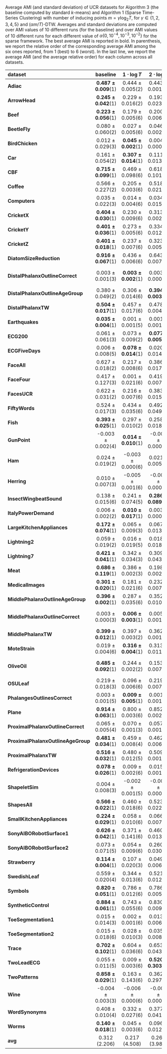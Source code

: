 Average AMI (and standard deviation) of UCR datasets for Algorithm 3 (the baseline computed by standard $k$-means) and Algorithm 1 (Sparse Time-Series Clustering)
with number of inducing points $m = \gamma \log_2 T$, for $\gamma \in \{1, 2, 3, 4, 5\}$ and $(\alpha m / T)$-DTW. Averages and standard deviations are computed over AMI values of 10 different runs (for the baseline) and over AMI values of 10 different runs for each different value of $\alpha \{ 0, 10^{-4}, 10^{-3}, 10^{-2}\}$ for the sparse framework. The best average AMI is reported in bold. In parenthesis, we report the relative order of the corresponding average AMI among the six ones reported, from $1$ (best) to $6$ (worst). In the last line, we report the average AMI (and the average relative order) for each column across all datasets. 

| **dataset**                                 | **baseline**               | **$1\cdot \log{T}$** | **$2\cdot \log{T}$** | **$3\cdot \log{T}$** | **$4\cdot \log{T}$** | **$5\cdot \log{T}$** |
|:--------------------------------------------|:--------------------------:|:-----------------------------:|:-----------------------------:|:-----------------------------:|:-----------------------------:|:-----------------------------:|
| **Adiac**                          | **0.487 ± 0.009**(1) | 0.444 ± 0.005(2)              | 0.443 ± 0.001(3)              | 0.398 ± 0.002(6)              | 0.425 ± 0.002(4)              | 0.422 ± 0.007(5)              |
| **ArrowHead**                      | **0.245 ± 0.042**(1) | 0.229 ± 0.016(2)              | 0.193 ± 0.023(6)              | 0.215 ± 0.027(4)              | 0.200 ± 0.024(5)              | 0.220 ± 0.017(3)              |
| **Beef**                           | **0.223 ± 0.056**(1) | 0.179 ± 0.005(6)              | 0.200 ± 0.006(2)              | 0.184 ± 0.014(4)              | 0.185 ± 0.008(3)              | 0.181 ± 0.010(5)              |
| **BeetleFly**                      | 0.080 ± 0.060(2)           | 0.027 ± 0.005(6)              | 0.046 ± 0.002(5)              | 0.055 ± 0.012(4)              | 0.061 ± 0.004(3)              | **0.092 ± 0.005**(1)    |
| **BirdChicken**                    | 0.012 ± 0.029(3)           | **0.045 ± 0.002**(1)    | 0.004 ± 0.000(6)              | 0.011 ± 0.010(4)              | 0.007 ± 0.006(5)              | 0.017 ± 0.001(2)              |
| **Car**                            | 0.161 ± 0.054(2)           | **0.307 ± 0.014**(1)    | 0.111 ± 0.013(5)              | 0.116 ± 0.019(4)              | 0.108 ± 0.028(6)              | 0.129 ± 0.016(3)              |
| **CBF**                            | **0.715 ± 0.099**(1) | 0.469 ± 0.098(6)              | 0.618 ± 0.101(3)              | 0.624 ± 0.091(2)              | 0.592 ± 0.061(4)              | 0.512 ± 0.047(5)              |
| **Coffee**                         | 0.566 ± 0.227(2)           | 0.205 ± 0.003(6)              | 0.518 ± 0.021(3)              | 0.504 ± 0.013(4)              | 0.339 ± 0.006(5)              | **0.701 ± 0.031**(1)    |
| **Computers**                      | 0.035 ± 0.022(3)           | 0.014 ± 0.004(6)              | 0.034 ± 0.015(4)              | 0.032 ± 0.014(5)              | **0.042 ± 0.017**(1)    | 0.037 ± 0.011(2)              |
| **CricketX**                       | **0.404 ± 0.030**(1) | 0.230 ± 0.009(6)              | 0.313 ± 0.002(4)              | 0.307 ± 0.003(5)              | 0.333 ± 0.010(3)              | 0.353 ± 0.006(2)              |
| **CricketY**                       | **0.401 ± 0.036**(1) | 0.273 ± 0.005(6)              | 0.334 ± 0.012(5)              | 0.366 ± 0.015(2)              | 0.350 ± 0.017(4)              | 0.362 ± 0.013(3)              |
| **CricketZ**                       | **0.401 ± 0.018**(1) | 0.237 ± 0.007(6)              | 0.323 ± 0.005(5)              | 0.324 ± 0.009(4)              | 0.330 ± 0.006(3)              | 0.355 ± 0.010(2)              |
| **DiatomSizeReduction**            | **0.916 ± 0.067**(1) | 0.436 ± 0.006(6)              | 0.643 ± 0.007(3)              | 0.749 ± 0.011(2)              | 0.642 ± 0.042(4)              | 0.489 ± 0.049(5)              |
| **DistalPhalanxOutlineCorrect**    | 0.003 ± 0.001(3)           | **0.003 ± 0.002**(1)    | 0.003 ± 0.000(2)              | -0.001 ± 0.000(6)             | -0.001 ± 0.000(5)             | -0.000 ± 0.000(4)             |
| **DistalPhalanxOutlineAgeGroup**   | 0.380 ± 0.049(2)           | 0.306 ± 0.014(6)              | **0.394 ± 0.003**(1)    | 0.347 ± 0.001(5)              | 0.353 ± 0.002(4)              | 0.367 ± 0.002(3)              |
| **DistalPhalanxTW**                | **0.504 ± 0.017**(1) | 0.457 ± 0.017(6)              | 0.478 ± 0.004(2)              | 0.463 ± 0.007(5)              | 0.472 ± 0.004(4)              | 0.478 ± 0.004(3)              |
| **Earthquakes**                    | **0.035 ± 0.004**(1) | 0.001 ± 0.001(5)              | 0.001 ± 0.001(4)              | 0.001 ± 0.001(6)              | 0.002 ± 0.002(2)              | 0.001 ± 0.001(3)              |
| **ECG200**                         | 0.061 ± 0.061(3)           | 0.073 ± 0.009(2)              | **0.077 ± 0.005**(1)    | 0.056 ± 0.006(4)              | 0.046 ± 0.006(6)              | 0.055 ± 0.002(5)              |
| **ECGFiveDays**                    | 0.006 ± 0.008(5)           | **0.078 ± 0.014**(1)    | 0.020 ± 0.014(4)              | 0.058 ± 0.014(2)              | 0.002 ± 0.000(6)              | 0.051 ± 0.006(3)              |
| **FaceAll**                        | 0.627 ± 0.018(2)           | 0.217 ± 0.008(6)              | 0.386 ± 0.017(5)              | 0.525 ± 0.020(4)              | 0.543 ± 0.028(3)              | **0.637 ± 0.034**(1)    |
| **FaceFour**                       | 0.417 ± 0.127(3)           | 0.001 ± 0.021(6)              | 0.419 ± 0.007(2)              | 0.365 ± 0.006(5)              | 0.372 ± 0.026(4)              | **0.489 ± 0.021**(1)    |
| **FacesUCR**                       | 0.622 ± 0.031(2)           | 0.216 ± 0.007(6)              | 0.383 ± 0.015(5)              | 0.517 ± 0.022(4)              | 0.537 ± 0.028(3)              | **0.639 ± 0.031**(1)    |
| **FiftyWords**                     | 0.524 ± 0.017(3)           | 0.434 ± 0.035(6)              | 0.492 ± 0.049(5)              | 0.524 ± 0.048(4)              | 0.541 ± 0.047(2)              | **0.549 ± 0.042**(1)    |
| **Fish**                           | **0.393 ± 0.025**(1) | 0.297 ± 0.010(2)              | 0.258 ± 0.018(5)              | 0.275 ± 0.038(3)              | 0.264 ± 0.027(4)              | 0.254 ± 0.055(6)              |
| **GunPoint**                       | -0.003 ± 0.002(4)          | **0.014 ± 0.010**(1)    | -0.004 ± 0.000(6)             | -0.003 ± 0.000(2)             | -0.003 ± 0.001(3)             | -0.003 ± 0.000(5)             |
| **Ham**                            | 0.024 ± 0.019(2)           | -0.003 ± 0.000(6)             | 0.021 ± 0.005(4)              | **0.034 ± 0.001**(1)    | 0.023 ± 0.006(3)              | 0.020 ± 0.001(5)              |
| **Herring**                        | 0.010 ± 0.007(3)           | -0.005 ± 0.001(6)             | -0.003 ± 0.000(5)             | 0.007 ± 0.001(4)              | **0.015 ± 0.003**(1)    | 0.013 ± 0.002(2)              |
| **InsectWingbeatSound**            | 0.138 ± 0.015(6)           | 0.241 ± 0.074(5)              | **0.286 ± 0.089**(1)    | 0.262 ± 0.117(3)              | 0.262 ± 0.126(2)              | 0.256 ± 0.132(4)              |
| **ItalyPowerDemand**               | 0.006 ± 0.002(2)           | **0.010 ± 0.017**(1)    | 0.003 ± 0.000(3)              | 0.002 ± 0.001(5)              | 0.001 ± 0.000(6)              | 0.002 ± 0.000(4)              |
| **LargeKitchenAppliances**         | **0.172 ± 0.074**(1) | 0.065 ± 0.009(3)              | 0.067 ± 0.013(2)              | 0.063 ± 0.011(4)              | 0.051 ± 0.006(6)              | 0.062 ± 0.014(5)              |
| **Lightning2**                     | 0.059 ± 0.019(2)           | 0.016 ± 0.019(5)              | 0.018 ± 0.018(3)              | 0.012 ± 0.012(6)              | 0.017 ± 0.006(4)              | **0.070 ± 0.015**(1)    |
| **Lightning7**                     | **0.421 ± 0.041**(1) | 0.342 ± 0.034(3)              | 0.309 ± 0.043(6)              | 0.330 ± 0.051(5)              | 0.336 ± 0.025(4)              | 0.361 ± 0.037(2)              |
| **Meat**                           | **0.686 ± 0.119**(1) | 0.386 ± 0.002(3)              | 0.198 ± 0.002(5)              | 0.169 ± 0.006(6)              | 0.513 ± 0.005(2)              | 0.334 ± 0.011(4)              |
| **MedicalImages**                  | **0.301 ± 0.020**(1) | 0.181 ± 0.021(6)              | 0.232 ± 0.007(5)              | 0.235 ± 0.009(4)              | 0.253 ± 0.004(3)              | 0.262 ± 0.009(2)              |
| **MiddlePhalanxOutlineAgeGroup**   | **0.396 ± 0.002**(1) | 0.287 ± 0.035(6)              | 0.352 ± 0.010(4)              | 0.345 ± 0.011(5)              | 0.382 ± 0.001(3)              | 0.388 ± 0.003(2)              |
| **MiddlePhalanxOutlineCorrect**    | 0.003 ± 0.000(3)           | **0.006 ± 0.003**(1)    | 0.005 ± 0.001(2)              | 0.002 ± 0.000(4)              | -0.000 ± 0.000(6)             | -0.000 ± 0.000(5)             |
| **MiddlePhalanxTW**                | **0.399 ± 0.012**(1) | 0.397 ± 0.003(2)              | 0.362 ± 0.001(6)              | 0.387 ± 0.003(5)              | 0.391 ± 0.002(4)              | 0.395 ± 0.001(3)              |
| **MoteStrain**                     | 0.019 ± 0.004(6)           | **0.316 ± 0.004**(1)    | 0.313 ± 0.011(2)              | 0.296 ± 0.014(5)              | 0.311 ± 0.022(3)              | 0.304 ± 0.040(4)              |
| **OliveOil**                       | **0.485 ± 0.092**(1) | 0.244 ± 0.002(2)              | 0.153 ± 0.007(3)              | 0.033 ± 0.001(5)              | -0.040 ± 0.001(6)             | 0.048 ± 0.000(4)              |
| **OSULeaf**                        | 0.219 ± 0.018(3)           | 0.096 ± 0.006(6)              | 0.219 ± 0.007(2)              | 0.198 ± 0.005(5)              | 0.208 ± 0.002(4)              | **0.220 ± 0.007**(1)    |
| **PhalangesOutlinesCorrect**       | 0.003 ± 0.001(5)           | **0.009 ± 0.005**(1)    | 0.001 ± 0.001(6)              | 0.005 ± 0.001(4)              | 0.008 ± 0.001(3)              | 0.008 ± 0.001(2)              |
| **Plane**                          | **0.914 ± 0.063**(1) | 0.800 ± 0.003(6)              | 0.852 ± 0.002(5)              | 0.873 ± 0.003(4)              | 0.904 ± 0.003(2)              | 0.903 ± 0.004(3)              |
| **ProximalPhalanxOutlineCorrect**  | 0.065 ± 0.005(4)           | 0.070 ± 0.001(3)              | 0.057 ± 0.001(6)              | 0.081 ± 0.002(2)              | 0.062 ± 0.001(5)              | **0.083 ± 0.002**(1)    |
| **ProximalPhalanxOutlineAgeGroup** | **0.481 ± 0.034**(1) | 0.459 ± 0.008(4)              | 0.462 ± 0.006(3)              | 0.377 ± 0.007(6)              | 0.455 ± 0.002(5)              | 0.467 ± 0.003(2)              |
| **ProximalPhalanxTW**              | **0.516 ± 0.032**(1) | 0.480 ± 0.012(5)              | 0.509 ± 0.001(2)              | 0.494 ± 0.000(3)              | 0.482 ± 0.002(4)              | 0.478 ± 0.002(6)              |
| **RefrigerationDevices**           | **0.078 ± 0.026**(1) | 0.009 ± 0.002(6)              | 0.015 ± 0.001(5)              | 0.031 ± 0.001(4)              | 0.040 ± 0.002(2)              | 0.033 ± 0.002(3)              |
| **ShapeletSim**                    | 0.004 ± 0.008(3)           | -0.002 ± 0.001(5)             | -0.002 ± 0.000(6)             | -0.000 ± 0.002(4)             | 0.009 ± 0.005(2)              | **0.018 ± 0.012**(1)    |
| **ShapesAll**                      | **0.566 ± 0.022**(1) | 0.460 ± 0.018(6)              | 0.523 ± 0.022(5)              | 0.554 ± 0.020(4)              | 0.563 ± 0.022(3)              | 0.565 ± 0.019(2)              |
| **SmallKitchenAppliances**         | **0.224 ± 0.029**(1) | 0.058 ± 0.010(6)              | 0.066 ± 0.007(5)              | 0.073 ± 0.008(4)              | 0.079 ± 0.010(3)              | 0.081 ± 0.010(2)              |
| **SonyAIBORobotSurface1**          | **0.626 ± 0.042**(1) | 0.371 ± 0.141(6)              | 0.460 ± 0.013(4)              | 0.492 ± 0.006(2)              | 0.452 ± 0.010(5)              | 0.461 ± 0.024(3)              |
| **SonyAIBORobotSurface2**          | 0.073 ± 0.071(5)           | 0.054 ± 0.009(6)              | 0.260 ± 0.030(2)              | **0.264 ± 0.017**(1)    | 0.239 ± 0.008(3)              | 0.215 ± 0.015(4)              |
| **Strawberry**                     | **0.114 ± 0.004**(1) | 0.107 ± 0.020(3)              | 0.049 ± 0.006(6)              | 0.113 ± 0.010(2)              | 0.084 ± 0.002(5)              | 0.090 ± 0.004(4)              |
| **SwedishLeaf**                    | 0.559 ± 0.020(4)           | 0.344 ± 0.013(6)              | 0.521 ± 0.012(5)              | 0.575 ± 0.012(3)              | 0.586 ± 0.026(2)              | **0.596 ± 0.028**(1)    |
| **Symbols**                        | **0.820 ± 0.051**(1) | 0.786 ± 0.012(6)              | 0.786 ± 0.005(5)              | 0.806 ± 0.013(2)              | 0.794 ± 0.016(4)              | 0.797 ± 0.009(3)              |
| **SyntheticControl**               | **0.884 ± 0.061**(1) | 0.743 ± 0.055(6)              | 0.830 ± 0.009(5)              | 0.861 ± 0.003(2)              | 0.850 ± 0.007(4)              | 0.856 ± 0.006(3)              |
| **ToeSegmentation1**               | 0.015 ± 0.014(3)           | 0.002 ± 0.001(6)              | 0.013 ± 0.006(5)              | **0.018 ± 0.012**(1)    | 0.015 ± 0.009(2)              | 0.013 ± 0.006(4)              |
| **ToeSegmentation2**               | 0.015 ± 0.018(6)           | 0.028 ± 0.010(3)              | 0.035 ± 0.008(2)              | 0.024 ± 0.006(5)              | **0.035 ± 0.010**(1)    | 0.026 ± 0.004(4)              |
| **Trace**                          | **0.702 ± 0.102**(1) | 0.604 ± 0.036(6)              | 0.653 ± 0.043(5)              | 0.676 ± 0.011(4)              | 0.694 ± 0.001(2)              | 0.690 ± 0.001(3)              |
| **TwoLeadECG**                     | 0.055 ± 0.011(5)           | 0.009 ± 0.003(6)              | **0.520 ± 0.303**(1)    | 0.078 ± 0.043(4)              | 0.309 ± 0.177(2)              | 0.251 ± 0.108(3)              |
| **TwoPatterns**                    | **0.858 ± 0.029**(1) | 0.163 ± 0.143(6)              | 0.362 ± 0.297(5)              | 0.465 ± 0.349(4)              | 0.477 ± 0.343(3)              | 0.488 ± 0.353(2)              |
| **Wine**                           | -0.004 ± 0.003(3)          | -0.006 ± 0.000(6)             | -0.004 ± 0.000(4)             | -0.004 ± 0.002(2)             | **-0.002 ± 0.000**(1)   | -0.006 ± 0.000(5)             |
| **WordSynonyms**                   | 0.408 ± 0.010(4)           | 0.332 ± 0.027(6)              | 0.377 ± 0.041(5)              | 0.413 ± 0.038(3)              | 0.422 ± 0.039(2)              | **0.428 ± 0.034**(1)    |
| **Worms**                          | **0.140 ± 0.018**(1) | 0.045 ± 0.003(6)              | 0.096 ± 0.012(5)              | 0.129 ± 0.004(4)              | 0.138 ± 0.005(3)              | 0.139 ± 0.005(2)              |
| **avg**                                     | 0.312 (2.206)              | 0.217 (4.508)                 | 0.264 (3.984)                 | 0.266 (3.825)                 | 0.272 (3.508)                 | 0.283 (2.968)                 |
